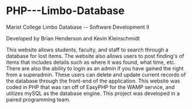# PHP---Limbo-Database
Marist College Limbo Database -- Software Development II

Developed by Brian Henderson and Kevin Kleinschmidt

This website allows students, faculty, and staff to search through a database for lost items. The website also allows users to post finding's of items that includes details such as where it was found, what time, etc. There are also the ability to login as an admin if you have gained the right from a superadmin. These users can delete and update current records of the database through the front-end of the application. This website was coded in PHP that was ran off of EasyPHP for the WAMP service, and utilizes mySQL as the database engine. This project was developed in a paired programming team.

